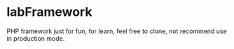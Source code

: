 # labFramework
PHP framework just for fun, for learn, feel free to clone, not recommend use in production mode.
